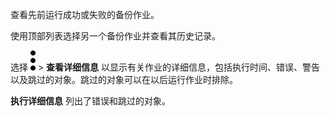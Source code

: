 查看先前运行成功或失败的备份作业。

使用顶部列表选择另一个备份作业并查看其历史记录。

选择 ![](../Images/more_vert_kebob-15px.svg) \> **查看详细信息** 以显示有关作业的详细信息，包括执行时间、错误、警告以及跳过的对象。跳过的对象可以在以后运行作业时排除。

**执行详细信息** 列出了错误和跳过的对象。
